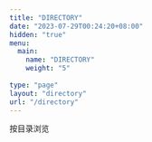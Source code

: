 ```yaml
---
title: "DIRECTORY"
date: "2023-07-29T00:24:20+08:00"
hidden: "true"
menu:
  main:
    name: "DIRECTORY"
    weight: "5"
    
type: "page"
layout: "directory" 
url: "/directory"
---
```

按目录浏览